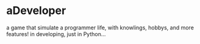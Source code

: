# aDeveloper
a game that simulate a programmer life, with knowlings, hobbys, and more features!
in developing, just in Python...
